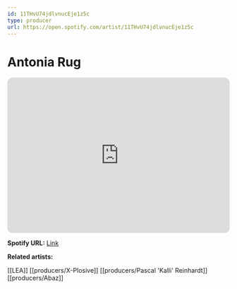 ```yaml
---
id: 11THvU74jdlvnucEje1z5c
type: producer
url: https://open.spotify.com/artist/11THvU74jdlvnucEje1z5c
---
```

# Antonia Rug

<iframe style="border-radius:12px" src="https://open.spotify.com/embed/artist/11THvU74jdlvnucEje1z5c" width="100%" height="352" frameBorder="0" allowfullscreen="" allow="autoplay; clipboard-write; encrypted-media; fullscreen; picture-in-picture" loading="lazy"></iframe>

**Spotify URL:** [Link](https://open.spotify.com/artist/11THvU74jdlvnucEje1z5c)

**Related artists:**

[[LEA]]
[[producers/X-Plosive]]
[[producers/Pascal 'Kalli' Reinhardt]]
[[producers/Abaz]]
